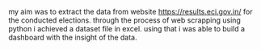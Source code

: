 my aim was to extract the data from website https://results.eci.gov.in/ for the conducted elections.
through the process of web scrapping using python i achieved a dataset file in excel.
using that i was able to build a dashboard with the insight of the data.
